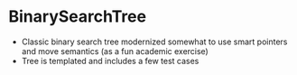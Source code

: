 # BinarySearchTree

+ Classic binary search tree modernized somewhat to use smart pointers and move semantics (as a fun academic exercise)
+ Tree is templated and includes a few test cases
